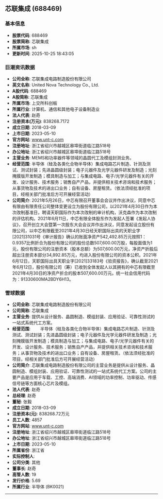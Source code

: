 ## 芯联集成 (688469)

### 基本信息

- **股票代码**: 688469
- **股票简称**: 芯联集成
- **所属市场**: sh
- **更新时间**: 2025-10-25 18:43:05

### 巨潮资讯数据

- **公司全称**: 芯联集成电路制造股份有限公司
- **英文名称**: United Nova Technology Co., Ltd.
- **A股代码**: 688469
- **A股简称**: 芯联集成
- **所属市场**: 上交所科创板
- **所属行业**: 计算机、通信和其他电子设备制造业
- **法人代表**: 赵奇
- **注册资本(万元)**: 838268.7172
- **成立日期**: 2018-03-09
- **上市日期**: 2023-05-10
- **官方网站**: www.unt-c.com
- **注册地址**: 浙江省绍兴市越城区皋埠街道临江路518号
- **办公地址**: 浙江省绍兴市越城区皋埠街道临江路518号
- **主营业务**: MEMS和功率器件等领域的晶圆代工及模组封测业务。
- **经营范围**: 半导体（硅及各类化合物半导体）集成电路芯片制造、针测及测试、测试封装；先进晶圆级封装；电子元器件及光学元器件研发及制造；光刻掩膜版开发制造；模具制造与加工；与集成电路、电子/光学元器件有关的开发、设计服务、技术服务；销售自产产品，并提供相关技术咨询和技术服务；从事货物及技术的进出口业务；自有设备、房屋租赁。（依法须经批准的项目，经相关部门批准后方可开展经营活动）
- **公司简介**: 2021年5月26日，中芯有限召开董事会会议并作出决议，同意中芯有限由有限责任公司整体变更设立为股份有限公司，以2021年4月30日作为本次改制基准日，聘请天职国际作为本次改制的审计机构，沃克森作为本次改制的评估机构。2021年6月11日，中芯有限全体股东作为发起人签署《发起人协议》，召开创立大会暨第一次股东大会会议并作出决议，同意发起设立股份有限公司，以中芯有限截至2021年4月30日经天职国际出具的天职业字[2021]31031号《审计报告》确认的账面净资产542,492.85万元按照1：0.9357比例折合为股份有限公司的股份总数507,600.00万股，每股面值为1元，股份有限公司的注册资本（股本总额）为507,600.00万元，净资产折股后超出注册资本部分34,892.85万元，均进入股份有限公司的资本公积。2021年6月12日，天职国际出具天职业字[2021]33183号《验资报告》，确认截至2021年6月12日，股份有限公司（筹）已收到全体发起人以其拥有的中芯有限截至2021年4月30日的净资产折合的股本507,600.00万元。统一社会信用代码为：91330600MA2BDY6H13。

### 雪球数据

- **公司全称**: 芯联集成电路制造股份有限公司
- **公司简称**: 芯联集成
- **主营业务**: 提供从设计服务、晶圆制造、模组封装、应用验证、可靠性测试的一站式系统代工方案。
- **经营范围**: 　　半导体（硅及各类化合物半导体）集成电路芯片制造、针测及测试、测试封装；先进晶圆级封装；电子元器件及光学元器件研发及制造；光刻掩膜版开发制造；模具制造与加工；与集成电路、电子/光学元器件有关的开发、设计服务、技术服务；销售自产产品，并提供相关技术咨询和技术服务；从事货物及技术的进出口业务；自有设备、房屋租赁。（依法须经批准的项目，经相关部门批准后方可开展经营活动）
- **公司简介**: 芯联集成电路制造股份有限公司的主营业务是提供从设计服务、晶圆制造、模组封装、应用验证、可靠性测试的一站式系统代工方案。公司的主要产品是应用于车载、工控、高端消费、AI领域的功率控制、功率驱动、传感信号链等方面核心芯片及模组。
- **法人代表**: 赵奇
- **总经理**: 赵奇
- **董秘**: 张毅
- **成立日期**: 2018-03-09
- **注册资本(元)**: 838268.72万元
- **员工人数**: 4857
- **官方网站**: www.unt-c.com
- **注册地址**: 浙江省绍兴市越城区皋埠街道临江路518号
- **办公地址**: 浙江省绍兴市越城区皋埠街道临江路518号
- **上市日期**: 2023-05-10
- **所属省份**: 浙江省
- **实际控制人**: 
- **公司分类**: 其他
- **董事长**: 赵奇
- **高管人数**: 19
- **发行价格**: 5.69
- **所属行业**: 半导体 (BK0021)

---